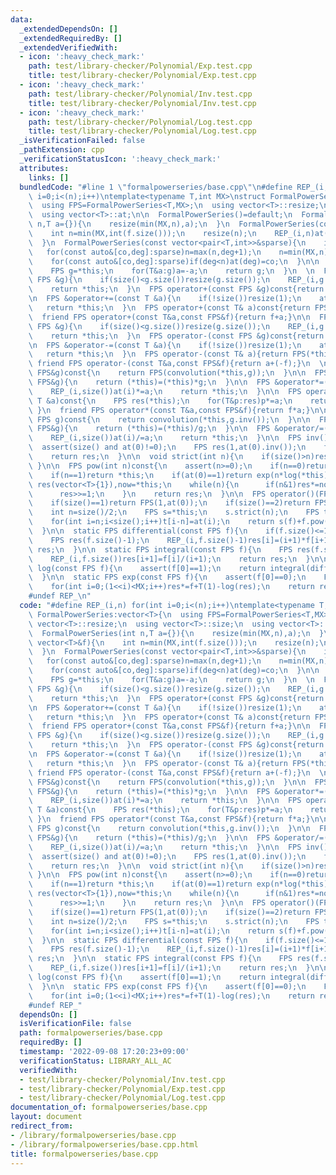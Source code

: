 ```yaml
---
data:
  _extendedDependsOn: []
  _extendedRequiredBy: []
  _extendedVerifiedWith:
  - icon: ':heavy_check_mark:'
    path: test/library-checker/Polynomial/Exp.test.cpp
    title: test/library-checker/Polynomial/Exp.test.cpp
  - icon: ':heavy_check_mark:'
    path: test/library-checker/Polynomial/Inv.test.cpp
    title: test/library-checker/Polynomial/Inv.test.cpp
  - icon: ':heavy_check_mark:'
    path: test/library-checker/Polynomial/Log.test.cpp
    title: test/library-checker/Polynomial/Log.test.cpp
  _isVerificationFailed: false
  _pathExtension: cpp
  _verificationStatusIcon: ':heavy_check_mark:'
  attributes:
    links: []
  bundledCode: "#line 1 \"formalpowerseries/base.cpp\"\n#define REP_(i,n) for(int\
    \ i=0;i<(n);i++)\ntemplate<typename T,int MX>\nstruct FormalPowerSeries:vector<T>{\n\
    \  using FPS=FormalPowerSeries<T,MX>;\n  using vector<T>::resize;\n  using vector<T>::size;\n\
    \  using vector<T>::at;\n\n  FormalPowerSeries()=default;\n  FormalPowerSeries(int\
    \ n,T a={}){\n    resize(min(MX,n),a);\n  }\n  FormalPowerSeries(const vector<T>&f){\n\
    \    int n=min(MX,int(f.size()));\n    resize(n);\n    REP_(i,n)at(i)=f[i];\n\
    \  }\n  FormalPowerSeries(const vector<pair<T,int>>&sparse){\n    int n=0;\n \
    \   for(const auto&[co,deg]:sparse)n=max(n,deg+1);\n    n=min(MX,n);\n    assign(n,T(0));\n\
    \    for(const auto&[co,deg]:sparse)if(deg<n)at(deg)=co;\n  }\n\n  FPS operator-()const{\n\
    \    FPS g=*this;\n    for(T&a:g)a=-a;\n    return g;\n  }\n  \n  FPS &operator+=(const\
    \ FPS &g){\n    if(size()<g.size())resize(g.size());\n    REP_(i,g.size())at(i)+=g[i];\n\
    \    return *this;\n  }\n  FPS operator+(const FPS &g)const{return FPS(*this)+=g;}\n\
    \n  FPS &operator+=(const T &a){\n    if(!size())resize(1);\n    at(0)+=a;\n \
    \   return *this;\n  }\n  FPS operator+(const T& a)const{return FPS(*this)+=a;}\n\
    \  friend FPS operator+(const T&a,const FPS&f){return f+a;}\n\n  FPS &operator-=(const\
    \ FPS &g){\n    if(size()<g.size())resize(g.size());\n    REP_(i,g.size())at(i)-=g[i];\n\
    \    return *this;\n  }\n  FPS operator-(const FPS &g)const{return FPS(*this)-=g;}\n\
    \n  FPS &operator-=(const T &a){\n    if(!size())resize(1);\n    at(0)-=a;\n \
    \   return *this;\n  }\n  FPS operator-(const T& a){return FPS(*this)-=a;}\n \
    \ friend FPS operator-(const T&a,const FPS&f){return a+(-f);}\n  \n  FPS operator*(const\
    \ FPS&g)const{\n    return FPS(convolution(*this,g));\n  }\n\n  FPS &operator*=(const\
    \ FPS&g){\n    return (*this)=(*this)*g;\n  }\n\n  FPS &operator*=(const T &a){\n\
    \    REP_(i,size())at(i)*=a;\n    return *this;\n  }\n\n  FPS operator*(const\
    \ T &a)const{\n    FPS res(*this);\n    for(T&p:res)p*=a;\n    return res;\n \
    \ }\n  friend FPS operator*(const T&a,const FPS&f){return f*a;}\n\n  FPS operator/(const\
    \ FPS g)const{\n    return convolution(*this,g.inv());\n  }\n\n  FPS &operator/=(const\
    \ FPS&g){\n    return (*this)=(*this)/g;\n  }\n\n  FPS &operator/=(const T &a){\n\
    \    REP_(i,size())at(i)/=a;\n    return *this;\n  }\n\n  FPS inv()const{\n  \
    \  assert(size() and at(0)!=0);\n    FPS res(1,at(0).inv());\n    for(int i=0;(1<<i)<size();i++)res*=(2-res*(*this));\n\
    \    return res;\n  }\n\n  void strict(int n){\n    if(size()>n)resize(n);\n \
    \ }\n\n  FPS pow(int n)const{\n    assert(n>=0);\n    if(n==0)return FPS(1,1);\n\
    \    if(n==1)return *this;\n    if(at(0)==1)return exp(n*log(*this));\n    FPS\
    \ res(vector<T>{1}),now=*this;\n    while(n){\n      if(n&1)res*=now;\n      now*=now;\n\
    \      res>>=1;\n    }\n    return res;\n  }\n\n  FPS operator()(FPS f)const{\n\
    \    if(size()==1)return FPS(1,at(0));\n    if(size()==2)return FPS(at(0)+at(1)*f);\n\
    \    int n=size()/2;\n    FPS s=*this;\n    s.strict(n);\n    FPS t(size()-n);\n\
    \    for(int i=n;i<size();i++)t[i-n]=at(i);\n    return s(f)+f.pow(n)*t(f);\n\
    \  }\n\n  static FPS differential(const FPS f){\n    if(f.size()<=1)return FPS(0);\n\
    \    FPS res(f.size()-1);\n    REP_(i,f.size()-1)res[i]=(i+1)*f[i+1];\n    return\
    \ res;\n  }\n\n  static FPS integral(const FPS f){\n    FPS res(f.size()+1,0);\n\
    \    REP_(i,f.size())res[i+1]=f[i]/(i+1);\n    return res;\n  }\n\n  static FPS\
    \ log(const FPS f){\n    assert(f[0]==1);\n    return integral(differential(f)/f);\n\
    \  }\n\n  static FPS exp(const FPS f){\n    assert(f[0]==0);\n    FPS res(1,1);\n\
    \    for(int i=0;(1<<i)<MX;i++)res*=f+T(1)-log(res);\n    return res;\n  }\n};\n\
    #undef REP_\n"
  code: "#define REP_(i,n) for(int i=0;i<(n);i++)\ntemplate<typename T,int MX>\nstruct\
    \ FormalPowerSeries:vector<T>{\n  using FPS=FormalPowerSeries<T,MX>;\n  using\
    \ vector<T>::resize;\n  using vector<T>::size;\n  using vector<T>::at;\n\n  FormalPowerSeries()=default;\n\
    \  FormalPowerSeries(int n,T a={}){\n    resize(min(MX,n),a);\n  }\n  FormalPowerSeries(const\
    \ vector<T>&f){\n    int n=min(MX,int(f.size()));\n    resize(n);\n    REP_(i,n)at(i)=f[i];\n\
    \  }\n  FormalPowerSeries(const vector<pair<T,int>>&sparse){\n    int n=0;\n \
    \   for(const auto&[co,deg]:sparse)n=max(n,deg+1);\n    n=min(MX,n);\n    assign(n,T(0));\n\
    \    for(const auto&[co,deg]:sparse)if(deg<n)at(deg)=co;\n  }\n\n  FPS operator-()const{\n\
    \    FPS g=*this;\n    for(T&a:g)a=-a;\n    return g;\n  }\n  \n  FPS &operator+=(const\
    \ FPS &g){\n    if(size()<g.size())resize(g.size());\n    REP_(i,g.size())at(i)+=g[i];\n\
    \    return *this;\n  }\n  FPS operator+(const FPS &g)const{return FPS(*this)+=g;}\n\
    \n  FPS &operator+=(const T &a){\n    if(!size())resize(1);\n    at(0)+=a;\n \
    \   return *this;\n  }\n  FPS operator+(const T& a)const{return FPS(*this)+=a;}\n\
    \  friend FPS operator+(const T&a,const FPS&f){return f+a;}\n\n  FPS &operator-=(const\
    \ FPS &g){\n    if(size()<g.size())resize(g.size());\n    REP_(i,g.size())at(i)-=g[i];\n\
    \    return *this;\n  }\n  FPS operator-(const FPS &g)const{return FPS(*this)-=g;}\n\
    \n  FPS &operator-=(const T &a){\n    if(!size())resize(1);\n    at(0)-=a;\n \
    \   return *this;\n  }\n  FPS operator-(const T& a){return FPS(*this)-=a;}\n \
    \ friend FPS operator-(const T&a,const FPS&f){return a+(-f);}\n  \n  FPS operator*(const\
    \ FPS&g)const{\n    return FPS(convolution(*this,g));\n  }\n\n  FPS &operator*=(const\
    \ FPS&g){\n    return (*this)=(*this)*g;\n  }\n\n  FPS &operator*=(const T &a){\n\
    \    REP_(i,size())at(i)*=a;\n    return *this;\n  }\n\n  FPS operator*(const\
    \ T &a)const{\n    FPS res(*this);\n    for(T&p:res)p*=a;\n    return res;\n \
    \ }\n  friend FPS operator*(const T&a,const FPS&f){return f*a;}\n\n  FPS operator/(const\
    \ FPS g)const{\n    return convolution(*this,g.inv());\n  }\n\n  FPS &operator/=(const\
    \ FPS&g){\n    return (*this)=(*this)/g;\n  }\n\n  FPS &operator/=(const T &a){\n\
    \    REP_(i,size())at(i)/=a;\n    return *this;\n  }\n\n  FPS inv()const{\n  \
    \  assert(size() and at(0)!=0);\n    FPS res(1,at(0).inv());\n    for(int i=0;(1<<i)<size();i++)res*=(2-res*(*this));\n\
    \    return res;\n  }\n\n  void strict(int n){\n    if(size()>n)resize(n);\n \
    \ }\n\n  FPS pow(int n)const{\n    assert(n>=0);\n    if(n==0)return FPS(1,1);\n\
    \    if(n==1)return *this;\n    if(at(0)==1)return exp(n*log(*this));\n    FPS\
    \ res(vector<T>{1}),now=*this;\n    while(n){\n      if(n&1)res*=now;\n      now*=now;\n\
    \      res>>=1;\n    }\n    return res;\n  }\n\n  FPS operator()(FPS f)const{\n\
    \    if(size()==1)return FPS(1,at(0));\n    if(size()==2)return FPS(at(0)+at(1)*f);\n\
    \    int n=size()/2;\n    FPS s=*this;\n    s.strict(n);\n    FPS t(size()-n);\n\
    \    for(int i=n;i<size();i++)t[i-n]=at(i);\n    return s(f)+f.pow(n)*t(f);\n\
    \  }\n\n  static FPS differential(const FPS f){\n    if(f.size()<=1)return FPS(0);\n\
    \    FPS res(f.size()-1);\n    REP_(i,f.size()-1)res[i]=(i+1)*f[i+1];\n    return\
    \ res;\n  }\n\n  static FPS integral(const FPS f){\n    FPS res(f.size()+1,0);\n\
    \    REP_(i,f.size())res[i+1]=f[i]/(i+1);\n    return res;\n  }\n\n  static FPS\
    \ log(const FPS f){\n    assert(f[0]==1);\n    return integral(differential(f)/f);\n\
    \  }\n\n  static FPS exp(const FPS f){\n    assert(f[0]==0);\n    FPS res(1,1);\n\
    \    for(int i=0;(1<<i)<MX;i++)res*=f+T(1)-log(res);\n    return res;\n  }\n};\n\
    #undef REP_"
  dependsOn: []
  isVerificationFile: false
  path: formalpowerseries/base.cpp
  requiredBy: []
  timestamp: '2022-09-08 17:20:23+09:00'
  verificationStatus: LIBRARY_ALL_AC
  verifiedWith:
  - test/library-checker/Polynomial/Inv.test.cpp
  - test/library-checker/Polynomial/Exp.test.cpp
  - test/library-checker/Polynomial/Log.test.cpp
documentation_of: formalpowerseries/base.cpp
layout: document
redirect_from:
- /library/formalpowerseries/base.cpp
- /library/formalpowerseries/base.cpp.html
title: formalpowerseries/base.cpp
---
```

